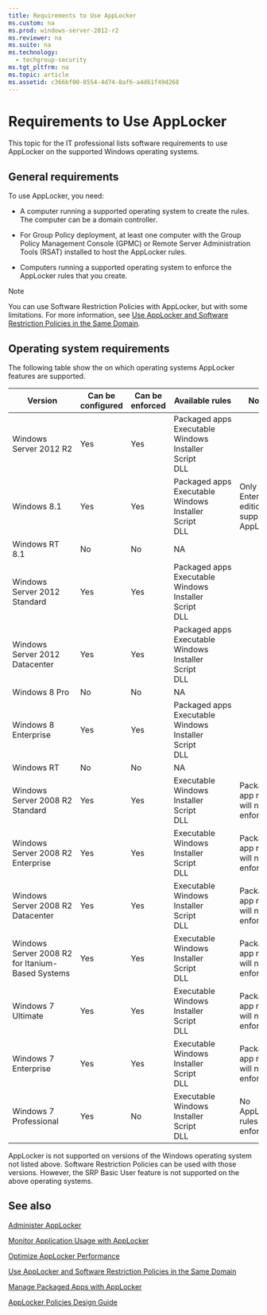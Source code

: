 ```yaml
---
title: Requirements to Use AppLocker
ms.custom: na
ms.prod: windows-server-2012-r2
ms.reviewer: na
ms.suite: na
ms.technology: 
  - techgroup-security
ms.tgt_pltfrm: na
ms.topic: article
ms.assetid: c366bf00-8554-4d74-8af6-a4d61f49d268
---
```

# Requirements to Use AppLocker
This topic for the IT professional lists software requirements to use AppLocker on the supported Windows operating systems.

## General requirements
To use AppLocker, you need:

-   A computer running a supported operating system to create the rules. The computer can be a domain controller.

-   For Group Policy deployment, at least one computer with the Group Policy Management Console \(GPMC\) or Remote Server Administration Tools \(RSAT\) installed to host the AppLocker rules.

-   Computers running a supported operating system to enforce the AppLocker rules that you create.

> [!NOTE]
> You can use Software Restriction Policies with AppLocker, but with some limitations. For more information, see [Use AppLocker and Software Restriction Policies in the Same Domain](Use-AppLocker-and-Software-Restriction-Policies-in-the-Same-Domain.md).

## Operating system requirements
The following table show the on which operating systems AppLocker features are supported.

|Version|Can be configured|Can be enforced|Available rules|Notes|
|-----------|---------------------|-------------------|-------------------|---------|
| Windows Server 2012 R2 |Yes|Yes|Packaged apps<br />Executable<br />Windows Installer<br />Script<br />DLL||
|Windows 8.1|Yes|Yes|Packaged apps<br />Executable<br />Windows Installer<br />Script<br />DLL|Only the Enterprise edition supports AppLocker|
|Windows RT 8.1|No|No|NA||
|Windows Server 2012 Standard|Yes|Yes|Packaged apps<br />Executable<br />Windows Installer<br />Script<br />DLL||
|Windows Server 2012 Datacenter|Yes|Yes|Packaged apps<br />Executable<br />Windows Installer<br />Script<br />DLL||
|Windows 8 Pro|No|No|NA||
|Windows 8 Enterprise|Yes|Yes|Packaged apps<br />Executable<br />Windows Installer<br />Script<br />DLL||
|Windows RT|No|No|NA||
| Windows Server 2008 R2 Standard |Yes|Yes|Executable<br />Windows Installer<br />Script<br />DLL|Packaged app rules will not be enforced.|
| Windows Server 2008 R2 Enterprise |Yes|Yes|Executable<br />Windows Installer<br />Script<br />DLL|Packaged app rules will not be enforced.|
| Windows Server 2008 R2 Datacenter |Yes|Yes|Executable<br />Windows Installer<br />Script<br />DLL|Packaged app rules will not be enforced.|
| Windows Server 2008 R2 for Itanium\-Based Systems |Yes|Yes|Executable<br />Windows Installer<br />Script<br />DLL|Packaged app rules will not be enforced.|
|Windows 7 Ultimate|Yes|Yes|Executable<br />Windows Installer<br />Script<br />DLL|Packaged app rules will not be enforced.|
|Windows 7 Enterprise|Yes|Yes|Executable<br />Windows Installer<br />Script<br />DLL|Packaged app rules will not be enforced.|
|Windows 7 Professional|Yes|No|Executable<br />Windows Installer<br />Script<br />DLL|No AppLocker rules are enforced.|

AppLocker is not supported on versions of the Windows operating system not listed above. Software Restriction Policies can be used with those versions. However, the SRP Basic User feature is not supported on the above operating systems.

## See also
[Administer AppLocker](Administer-AppLocker.md)

[Monitor Application Usage with AppLocker](Monitor-Application-Usage-with-AppLocker.md)

[Optimize AppLocker Performance](Optimize-AppLocker-Performance.md)

[Use AppLocker and Software Restriction Policies in the Same Domain](Use-AppLocker-and-Software-Restriction-Policies-in-the-Same-Domain.md)

[Manage Packaged Apps with AppLocker](Manage-Packaged-Apps-with-AppLocker.md)

[AppLocker Policies Design Guide](AppLocker-Policies-Design-Guide.md)


